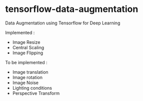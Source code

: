 # tensorflow-data-augmentation
Data Augmentation using Tensorflow for Deep Learning 

Implemented :
 + Image Resize 
 + Central Scaling 
 + Image Flipping 
 
To be implemented : 
  + Image translation 
  + Image rotation
  + Image Noise 
  + Lighting conditions
  + Perspective Transform 
  

